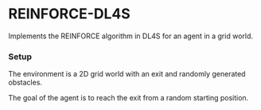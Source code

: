 # REINFORCE-DL4S

Implements the REINFORCE algorithm in DL4S
for an agent in a grid world.

### Setup

The environment is a 2D grid world with an exit and randomly generated obstacles.

The goal of the agent is to reach the exit from a random starting position.


